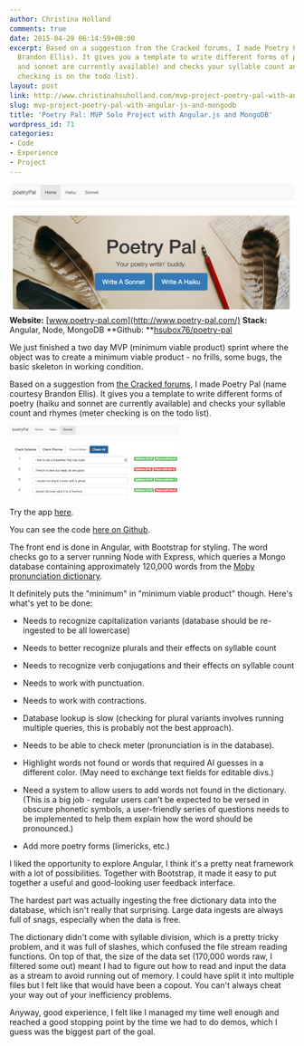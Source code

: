 ```yaml
---
author: Christina Holland
comments: true
date: 2015-04-29 06:14:59+00:00
excerpt: Based on a suggestion from the Cracked forums, I made Poetry Pal (name courtesy
  Brandon Ellis). It gives you a template to write different forms of poetry (haiku
  and sonnet are currently available) and checks your syllable count and rhymes (meter
  checking is on the todo list).
layout: post
link: http://www.christinahsuholland.com/mvp-project-poetry-pal-with-angular-js-and-mongodb/
slug: mvp-project-poetry-pal-with-angular-js-and-mongodb
title: 'Poetry Pal: MVP Solo Project with Angular.js and MongoDB'
wordpress_id: 71
categories:
- Code
- Experience
- Project
---
```


**[![Screenshot 2015-04-28 23.16.35](/images/2015/04/Screenshot-2015-04-28-23.16.35-1024x464.png)](http://www.poetry-pal.com)Website:** [www.poetry-pal.com](http://www.poetry-pal.com/)
**Stack:** Angular, Node, MongoDB
**Github: **[hsubox76/poetry-pal](https://github.com/hsubox76/poetry-pal)


We just finished a two day MVP (minimum viable product) sprint where the object was to create a minimum viable product - no frills, some bugs, the basic skeleton in working condition.

Based on a suggestion from [the Cracked forums](http://www.cracked.com/forums/), I made Poetry Pal (name courtesy Brandon Ellis). It gives you a template to write different forms of poetry (haiku and sonnet are currently available) and checks your syllable count and rhymes (meter checking is on the todo list).

<!-- more -->

[![Screenshot 2015-04-28 22.44.34](/images/2015/04/Screenshot-2015-04-28-22.44.34-300x127.png)](/images/2015/04/Screenshot-2015-04-28-22.44.34.png)

Try the app [here](https://poetry-pal.herokuapp.com/index.html#).

You can see the code [here on Github](https://github.com/hsubox76/poetry-pal).

The front end is done in Angular, with Bootstrap for styling. The word checks go to a server running Node with Express, which queries a Mongo database containing approximately 120,000 words from the [Moby pronunciation dictionary](http://icon.shef.ac.uk/Moby/mpron.html).

It definitely puts the "minimum" in "minimum viable product" though. Here's what's yet to be done:



	
  * Needs to recognize capitalization variants (database should be re-ingested to be all lowercase)

	
  * Needs to better recognize plurals and their effects on syllable count

	
  * Needs to recognize verb conjugations and their effects on syllable count

	
  * Needs to work with punctuation.

	
  * Needs to work with contractions.

	
  * Database lookup is slow (checking for plural variants involves running multiple queries, this is probably not the best approach).

	
  * Needs to be able to check meter (pronunciation is in the database).

	
  * Highlight words not found or words that required AI guesses in a different color. (May need to exchange text fields for editable divs.)

	
  * Need a system to allow users to add words not found in the dictionary. (This is a big job - regular users can't be expected to be versed in obscure phonetic symbols, a user-friendly series of questions needs to be implemented to help them explain how the word should be pronounced.)

	
  * Add more poetry forms (limericks, etc.)


I liked the opportunity to explore Angular, I think it's a pretty neat framework with a lot of possibilities. Together with Bootstrap, it made it easy to put together a useful and good-looking user feedback interface.

The hardest part was actually ingesting the free dictionary data into the database, which isn't really that surprising. Large data ingests are always full of snags, especially when the data is free.

The dictionary didn't come with syllable division, which is a pretty tricky problem, and it was full of slashes, which confused the file stream reading functions. On top of that, the size of the data set (170,000 words raw, I filtered some out) meant I had to figure out how to read and input the data as a stream to avoid running out of memory. I could have split it into multiple files but I felt like that would have been a copout. You can't always cheat your way out of your inefficiency problems.

Anyway, good experience, I felt like I managed my time well enough and reached a good stopping point by the time we had to do demos, which I guess was the biggest part of the goal.
